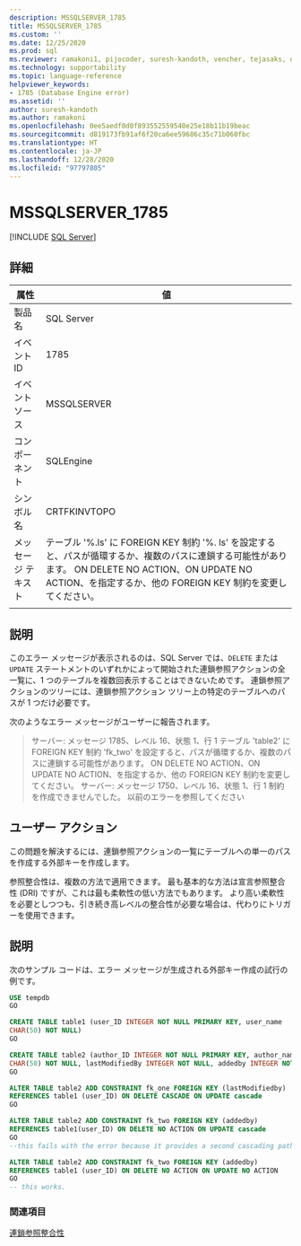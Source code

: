 ```yaml
---
description: MSSQLSERVER_1785
title: MSSQLSERVER_1785
ms.custom: ''
ms.date: 12/25/2020
ms.prod: sql
ms.reviewer: ramakoni1, pijocoder, suresh-kandoth, vencher, tejasaks, docast
ms.technology: supportability
ms.topic: language-reference
helpviewer_keywords:
- 1785 (Database Engine error)
ms.assetid: ''
author: suresh-kandoth
ms.author: ramakoni
ms.openlocfilehash: 0ee5aedf0d0f893552559540e25e18b11b19beac
ms.sourcegitcommit: d819173fb91af6f20ca6ee59686c35c71b060fbc
ms.translationtype: HT
ms.contentlocale: ja-JP
ms.lasthandoff: 12/28/2020
ms.locfileid: "97797805"
---
```

# <a name="mssqlserver_1785"></a>MSSQLSERVER_1785
 [!INCLUDE [SQL Server](../../includes/applies-to-version/sqlserver.md)]

## <a name="details"></a>詳細

|属性|値|
|---|---|
|製品名|SQL Server|
|イベント ID|1785|
|イベント ソース|MSSQLSERVER|
|コンポーネント|SQLEngine|
|シンボル名|CRTFKINVTOPO|
|メッセージ テキスト|テーブル '%.ls' に FOREIGN KEY 制約 '%. ls' を設定すると、パスが循環するか、複数のパスに連鎖する可能性があります。 ON DELETE NO ACTION、ON UPDATE NO ACTION、を指定するか、他の FOREIGN KEY 制約を変更してください。|
||

## <a name="explanation"></a>説明

このエラー メッセージが表示されるのは、SQL Server では、`DELETE` または `UPDATE` ステートメントのいずれかによって開始された連鎖参照アクションの全一覧に、1 つのテーブルを複数回表示することはできないためです。 連鎖参照アクションのツリーには、連鎖参照アクション ツリー上の特定のテーブルへのパスが 1 つだけ必要です。

次のようなエラー メッセージがユーザーに報告されます。

> サーバー: メッセージ 1785、レベル 16、状態 1、行 1 テーブル 'table2' に FOREIGN KEY 制約 'fk_two' を設定すると、パスが循環するか、複数のパスに連鎖する可能性があります。 ON DELETE NO ACTION、ON UPDATE NO ACTION、を指定するか、他の FOREIGN KEY 制約を変更してください。 サーバー: メッセージ 1750、レベル 16、状態 1、行 1 制約を作成できませんでした。 以前のエラーを参照してください

## <a name="user-action"></a>ユーザー アクション

この問題を解決するには、連鎖参照アクションの一覧にテーブルへの単一のパスを作成する外部キーを作成します。

参照整合性は、複数の方法で適用できます。 最も基本的な方法は宣言参照整合性 (DRI) ですが、これは最も柔軟性の低い方法でもあります。 より高い柔軟性を必要としつつも、引き続き高レベルの整合性が必要な場合は、代わりにトリガーを使用できます。

## <a name="more-information"></a>説明

次のサンプル コードは、エラー メッセージが生成される外部キー作成の試行の例です。

```sql
USE tempdb
GO

CREATE TABLE table1 (user_ID INTEGER NOT NULL PRIMARY KEY, user_name
CHAR(50) NOT NULL)
GO

CREATE TABLE table2 (author_ID INTEGER NOT NULL PRIMARY KEY, author_name
CHAR(50) NOT NULL, lastModifiedBy INTEGER NOT NULL, addedby INTEGER NOT NULL)
GO

ALTER TABLE table2 ADD CONSTRAINT fk_one FOREIGN KEY (lastModifiedby)
REFERENCES table1 (user_ID) ON DELETE CASCADE ON UPDATE cascade
GO

ALTER TABLE table2 ADD CONSTRAINT fk_two FOREIGN KEY (addedby)
REFERENCES table1(user_ID) ON DELETE NO ACTION ON UPDATE cascade
GO
--this fails with the error because it provides a second cascading path to table2.

ALTER TABLE table2 ADD CONSTRAINT fk_two FOREIGN KEY (addedby)
REFERENCES table1 (user_ID) ON DELETE NO ACTION ON UPDATE NO ACTION
GO
-- this works.
```

### <a name="see-also"></a>関連項目

[連鎖参照整合性](/sql/relational-databases/tables/primary-and-foreign-key-constraints#referential-integrity)
